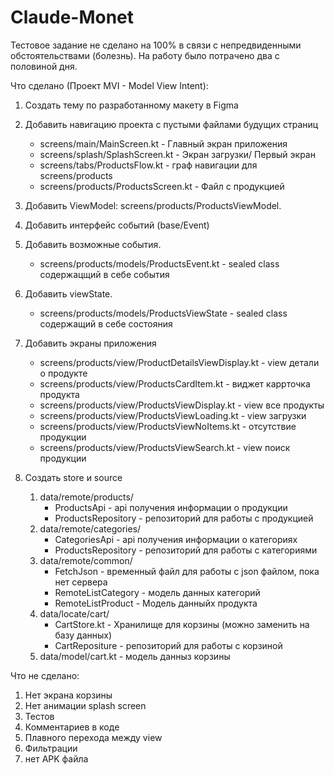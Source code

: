 # Claude-Monet

Тестовое задание не сделано на 100% в связи с непредвиденными обстоятельствами (болезнь).
На работу было потрачено два с половиной дня.

Что сделано (Проект MVI - Model View Intent):

1) Создать тему по разработанному макету в Figma

2) Добавить навигацию проекта с пустыми файлами будущих страниц
   * screens/main/MainScreen.kt - Главный экран приложения
   * screens/splash/SplashScreen.kt - Экран загрузки/ Первый экран
   * screens/tabs/ProductsFlow.kt - граф навигации для screens/products
   * screens/products/ProductsScreen.kt - Файл с продукцией
3) Добавить ViewModel: screens/products/ProductsViewModel.

4) Добавить интерфейс событий (base/Event)

5) Добавить возможные события.
   * screens/products/models/ProductsEvent.kt - sealed class содержацщий в себе события
   
6) Добавить viewState.
   * screens/products/models/ProductsViewState - sealed class содержащий в себе состояния
   
7) Добавить экраны приложения
   * screens/products/view/ProductDetailsViewDisplay.kt - view детали о продукте
   * screens/products/view/ProductsCardItem.kt - виджет каррточка продукта
   * screens/products/view/ProductsViewDisplay.kt - view все продукты
   * screens/products/view/ProductsViewLoading.kt - view загрузки
   * screens/products/view/ProductsViewNoItems.kt - отсутствие продукции
   * screens/products/view/ProductsViewSearch.kt - view поиск продукции
   
8) Создать store и source
   1. data/remote/products/
      * ProductsApi - api получения информации о продукции
      * ProductsRepository - репозиторий для работы с продукцией
   2. data/remote/categories/
      * CategoriesApi - api получения информации о категориях
      * ProductsRepository - репозиторий для работы с категориями
   3. data/remote/common/
      * FetchJson - временный файл для работы с json файлом, пока нет сервера
      * RemoteListCategory - модель данных категорий
      * RemoteListProduct - Модель данныйх продукта
   4. data/locate/cart/
      * CartStore.kt - Хранилище для корзины (можно заменить на базу данных)
      * CartRepositure - репозиторий для работы с корзиной
   5. data/model/cart.kt - модель данныз корзины

Что не сделано:

1) Нет экрана корзины
2) Нет анимации splash screen
3) Тестов
4) Комментариев в коде
5) Плавного перехода между view
6) Фильтрации
7) нет APK файла
